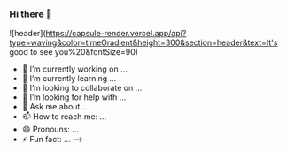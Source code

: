 ### Hi there 👋

![header](https://capsule-render.vercel.app/api?type=waving&color=timeGradient&height=300&section=header&text=It's good to see you%20&fontSize=90)

- 🔭 I’m currently working on ...
- 🌱 I’m currently learning ...
- 👯 I’m looking to collaborate on ...
- 🤔 I’m looking for help with ...
- 💬 Ask me about ...
- 📫 How to reach me: ...
- 😄 Pronouns: ...
- ⚡ Fun fact: ...
-->
